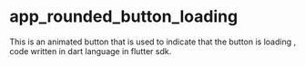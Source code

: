 # app_rounded_button_loading

This is an animated button that is used to indicate that the button is loading ,
code written in dart language in flutter sdk. 